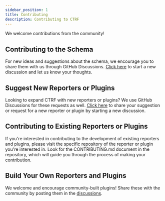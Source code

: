 ```yaml
---
sidebar_position: 1
title: Contributing
description: Contributing to CTRF
---
```


We welcome contributions from the community!

## Contributing to the Schema

For new ideas and suggestions about the schema, we encourage you to share them with us through GitHub Discussions. [Click here](https://github.com/orgs/ctrf-io/discussions) to start a new discussion and let us know your thoughts.

## Suggest New Reporters or Plugins

Looking to expand CTRF with new reporters or plugins? We use GitHub Discussions for these requests as well. [Click here](https://github.com/orgs/ctrf-io/discussions) to share your suggestion or request for a new reporter or plugin by starting a new discussion.

## Contributing to Existing Reporters or Plugins

If you're interested in contributing to the development of existing reporters and plugins, please visit the specific repository of the reporter or plugin you're interested in. Look for the CONTRIBUTING.md document in the repository, which will guide you through the process of making your contribution.

## Build Your Own Reporters and Plugins

We welcome and encourage community-built plugins! Share these with the community by posting them in the [discussions](https://github.com/orgs/ctrf-io/discussions).
